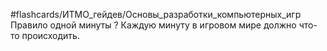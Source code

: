 #flashcards/ИТМО_гейдев/Основы_разработки_компьютерных_игр 
Правило одной минуты
?
Каждую минуту в игровом мире должно что-то происходить.